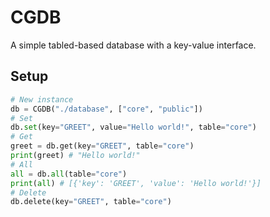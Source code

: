 # CGDB
A simple tabled-based database with a key-value interface.

## Setup
```python
# New instance
db = CGDB("./database", ["core", "public"])
# Set
db.set(key="GREET", value="Hello world!", table="core")
# Get
greet = db.get(key="GREET", table="core")
print(greet) # "Hello world!"
# All
all = db.all(table="core")
print(all) # [{'key': 'GREET', 'value': 'Hello world!'}]
# Delete
db.delete(key="GREET", table="core")
```